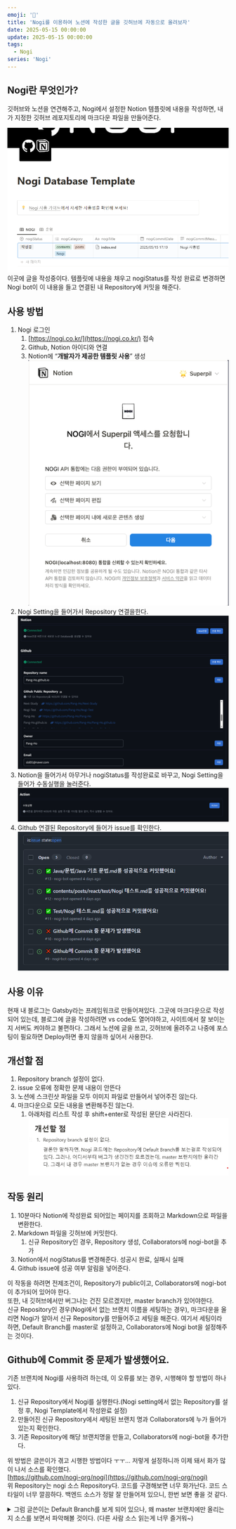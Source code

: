 ```yaml
---  
emoji: '🚀'  
title: 'Nogi를 이용하여 노션에 작성한 글을 깃허브에 자동으로 올려보자'  
date: 2025-05-15 00:00:00  
update: 2025-05-15 00:00:00  
tags:  
  - Nogi  
series: 'Nogi'  
---  
```

  
## Nogi란 무엇인가?<br>  
깃허브와 노션을 연견해주고, Nogi에서 설정한 Notion 템플릿에 내용을 작성하면, 내가 지정한 깃허브 레포지토리에 마크다운 파일을 만들어준다.  
  
![IMAGE](https://raw.githubusercontent.com/nogi-bot/resources/main/Pang-Ho/images/58519bc5-2cee-4db6-8b51-0c06275fef21-image.png)  
이곳에 글을 작성중이다. 템플릿에 내용을 채우고 nogiStatus를 작성 완료로 변경하면 Nogi bot이 이 내용을 들고 연결된 내 Repository에 커밋을 해준다.  
  
## 사용 방법<br>  
1. Nogi 로그인  
   1. [https://nogi.co.kr/](https://nogi.co.kr/) 접속  
   1. Github, Notion 아이디와 연결  
   1. Notion에 “**개발자가 제공한 템플릿 사용**” 생성  
![IMAGE](https://raw.githubusercontent.com/nogi-bot/resources/main/Pang-Ho/images/83e901d8-5f80-4265-bf3f-8734f65e0661-image.png)  
1. Nogi Setting을 들어가서 Repository 연결을한다.  
![IMAGE](https://raw.githubusercontent.com/nogi-bot/resources/main/Pang-Ho/images/082a58f2-2361-411b-a752-a4471cdbc678-image.png)  
1. Notion을 들어가서 아무거나 nogiStatus를 작성완료로 바꾸고, Nogi Setting을 들어가 수동실행을 눌러준다.  
![IMAGE](https://raw.githubusercontent.com/nogi-bot/resources/main/Pang-Ho/images/2f09cc2b-f587-4ac7-90ef-67b61aee24d2-image.png)  
1. Github 연결된 Repository에 들어가 issue를 확인한다.  
![IMAGE](https://raw.githubusercontent.com/nogi-bot/resources/main/Pang-Ho/images/b925aaa2-c38b-43b8-8079-16c5498c5c56-image.png)  
  
## 사용 이유<br>  
현재 내 블로그는 Gatsby라는 프레임워크로 만들어져있다. 그곳에 마크다운으로 작성되어 있는데, 블로그에 글을 작성하려면 vs code도 열어야하고, 사이트에서 잘 보이는지 서버도 켜야하고 불편하다. 그래서 노션에 글을 쓰고, 깃허브에 올려주고 나중에 포스팅이 필요하면 Deploy하면 좋지 않을까 싶어서 사용한다.  
  
## 개선할 점<br>  
1. Repository branch 설정이 없다.  
1. issue 오류에 정확한 문제 내용이 안뜬다  
1. 노션에 스크린샷 파일을 모두 이미지 파일로 만들어서 넣어주진 않는다.  
1. 마크다운으로 모든 내용을 변환해주진 않는다.  
   1. 아래처럼 리스트 작성 후 shift+enter로 작성된 문단은 사라진다.  
![IMAGE](https://raw.githubusercontent.com/nogi-bot/resources/main/Pang-Ho/images/a4a552d2-a557-411a-8be1-1dda58ac51d8-image.png)  
  
## 작동 원리<br>  
1. 10분마다 Notion에 작성완료 되어있는 페이지를 조회하고 Markdown으로 파일을 변환한다.  
1. Markdown 파일을 깃허브에 커밋한다.  
   1. 신규 Repository인 경우, Repository 생성, Collaborators에 nogi-bot을 추가  
1. Notion에서 nogiStatus를 변경해준다. 성공시 완료, 실패시 실패  
1. Github issue에 성공 여부 알림을 넣어준다.  
  
이 작동을 하려면 전제조건이, Repository가 public이고, Collaborators에 nogi-bot이 추가되어 있어야 한다.   
또한, 내 깃허브에서만 버그나는 건진 모르겠지만, master branch가 있어야한다.  
신규 Repository인 경우(Nogi에서 없는 브랜치 이름을 세팅하는 경우), 마크다운을 올리면 Nogi가 알아서 신규 Repository를 만들어주고 세팅을 해준다. 여기서 세팅이라 하면, Default Branch를 master로 설정하고, Collaborators에 Nogi bot을 설정해주는 것이다.  
  
## Github에 Commit 중 문제가 발생했어요.<br>  
기존 브랜치에 Nogi를 사용하려 하는데, 이 오류를 보는 경우, 시행해야 할 방법이 하나 있다.  
1. 신규 Repository에서 Nogi를 실행한다.(Nogi setting에서 없는 Repository를 설정 후, Nogi Template에서 작성완료 설정)  
1. 만들어진 신규 Repository에서 세팅된 브랜치 명과 Collaborators에 누가 들어가 있는지 확인한다.  
1. 기존 Repository에 해당 브랜치명을 만들고, Collaborators에 nogi-bot을 추가한다.  
  
위 방법은 글쓴이가 겪고 시행한 방법이다 ㅜㅜ… 저렇게 설정하니까 이제 돼서 화가 많이 나서 소스를 확인했다.  
[https://github.com/nogi-org/nogi](https://github.com/nogi-org/nogi)  
위 Repository는 nogi 소스 Repository다. 코드를 구경해보면 너무 화가난다. 코드 스타일이 너무 깔끔하다. 백엔드 소스가 정말 잘 만들어져 있으니, 한번 보면 좋을 것 같다.   
  
  
<details><summary>그럼 글쓴이는 Default Branch를 보게 되어 있으나, 왜 master 브랜치에만 올리는지 소스를 보면서 파악해볼 것이다. (다른 사람 소스 읽는게 너무 즐거워~)</summary>  
  
  </details>  
